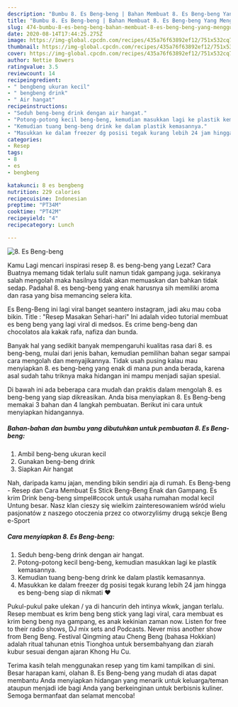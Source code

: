 ```yaml
---
description: "Bumbu 8. Es Beng-beng | Bahan Membuat 8. Es Beng-beng Yang Menggugah Selera"
title: "Bumbu 8. Es Beng-beng | Bahan Membuat 8. Es Beng-beng Yang Menggugah Selera"
slug: 474-bumbu-8-es-beng-beng-bahan-membuat-8-es-beng-beng-yang-menggugah-selera
date: 2020-08-14T17:44:25.275Z
image: https://img-global.cpcdn.com/recipes/435a76f63892ef12/751x532cq70/8-es-beng-beng-foto-resep-utama.jpg
thumbnail: https://img-global.cpcdn.com/recipes/435a76f63892ef12/751x532cq70/8-es-beng-beng-foto-resep-utama.jpg
cover: https://img-global.cpcdn.com/recipes/435a76f63892ef12/751x532cq70/8-es-beng-beng-foto-resep-utama.jpg
author: Nettie Bowers
ratingvalue: 3.5
reviewcount: 14
recipeingredient:
- " bengbeng ukuran kecil"
- " bengbeng drink"
- " Air hangat"
recipeinstructions:
- "Seduh beng-beng drink dengan air hangat."
- "Potong-potong kecil beng-beng, kemudian masukkan lagi ke plastik kemasannya."
- "Kemudian tuang beng-beng drink ke dalam plastik kemasannya."
- "Masukkan ke dalam freezer dg posisi tegak kurang lebih 24 jam hingga es beng-beng siap di nikmati ❤️"
categories:
- Resep
tags:
- 8
- es
- bengbeng

katakunci: 8 es bengbeng 
nutrition: 229 calories
recipecuisine: Indonesian
preptime: "PT34M"
cooktime: "PT42M"
recipeyield: "4"
recipecategory: Lunch

---
```



![8. Es Beng-beng](https://img-global.cpcdn.com/recipes/435a76f63892ef12/751x532cq70/8-es-beng-beng-foto-resep-utama.jpg)

Kamu Lagi mencari inspirasi resep 8. es beng-beng yang Lezat? Cara Buatnya memang tidak terlalu sulit namun tidak gampang juga. sekiranya salah mengolah maka hasilnya tidak akan memuaskan dan bahkan tidak sedap. Padahal 8. es beng-beng yang enak harusnya sih memiliki aroma dan rasa yang bisa memancing selera kita.

Es Beng-Beng ini lagi viral banget seantero instagram, jadi aku mau coba bikin. Title : &#34;Resep Masakan Sehari-hari&#34; Ini adalah video tutorial membuat es beng beng yang lagi viral di medsos. Es crime beng-beng dan chocolatos ala kakak rafa, nafiza dan bunda.

Banyak hal yang sedikit banyak mempengaruhi kualitas rasa dari 8. es beng-beng, mulai dari jenis bahan, kemudian pemilihan bahan segar sampai cara mengolah dan menyajikannya. Tidak usah pusing kalau mau menyiapkan 8. es beng-beng yang enak di mana pun anda berada, karena asal sudah tahu triknya maka hidangan ini mampu menjadi sajian spesial.


Di bawah ini ada beberapa cara mudah dan praktis dalam mengolah 8. es beng-beng yang siap dikreasikan. Anda bisa menyiapkan 8. Es Beng-beng memakai 3 bahan dan 4 langkah pembuatan. Berikut ini cara untuk menyiapkan hidangannya.

<!--inarticleads1-->

##### Bahan-bahan dan bumbu yang dibutuhkan untuk pembuatan 8. Es Beng-beng:

1. Ambil  beng-beng ukuran kecil
1. Gunakan  beng-beng drink
1. Siapkan  Air hangat


Nah, daripada kamu jajan, mending bikin sendiri aja di rumah. Es Beng-beng - Resep dan Cara Membuat Es Stick Beng-Beng Enak dan Gampang. Es krim Drink beng-beng simpel#cocok untuk usaha rumahan modal kecil Untung besar. Nasz klan cieszy się wielkim zainteresowaniem wśród wielu pasjonatów z naszego otoczenia przez co otworzyliśmy drugą sekcje Beng e-Sport 

<!--inarticleads2-->

##### Cara menyiapkan 8. Es Beng-beng:

1. Seduh beng-beng drink dengan air hangat.
1. Potong-potong kecil beng-beng, kemudian masukkan lagi ke plastik kemasannya.
1. Kemudian tuang beng-beng drink ke dalam plastik kemasannya.
1. Masukkan ke dalam freezer dg posisi tegak kurang lebih 24 jam hingga es beng-beng siap di nikmati ❤️


Pukul-pukul pake ulekan / ya di hancurin deh intinya wkwk, jangan terlalu. Resep membuat es krim beng beng stick yang lagi viral, cara membuat es krim beng beng nya gampang, es anak kekinian zaman now. Listen for free to their radio shows, DJ mix sets and Podcasts. Never miss another show from Beng Beng. Festival Qingming atau Cheng Beng (bahasa Hokkian) adalah ritual tahunan etnis Tionghoa untuk bersembahyang dan ziarah kubur sesuai dengan ajaran Khong Hu Cu. 

Terima kasih telah menggunakan resep yang tim kami tampilkan di sini. Besar harapan kami, olahan 8. Es Beng-beng yang mudah di atas dapat membantu Anda menyiapkan hidangan yang menarik untuk keluarga/teman ataupun menjadi ide bagi Anda yang berkeinginan untuk berbisnis kuliner. Semoga bermanfaat dan selamat mencoba!
